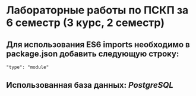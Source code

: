 # Лабораторные работы по ПСКП за 6 семестр (3 курс, 2 семестр)
## Для использования ES6 imports необходимо в package.json добавить следующую строку:
    "type": "module"
## Использованная база данных: <i>PostgreSQL</i>
